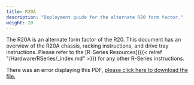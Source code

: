 ```yaml
---
title: R20A
description: "Deployment guide for the alternate R20 form factor."
weight: 20
---
```


The R20A is an alternate form factor of the R20. This document has an overview of the R20A chassis, racking instructions, and drive tray instructions. Please refer to the [R-Series Resources]({{< relref "/Hardware/RSeries/_index.md" >}}) for any other R-Series instructions.

<object data="https://www.truenas.com/docs/files/R20A1.1.pdf" type="application/pdf" width="95%" height="1000">
  There was an error displaying this PDF, <a href="https://www.truenas.com/docs/files/R20A1.1.pdf">please click here to download the file.</a>
</object>

